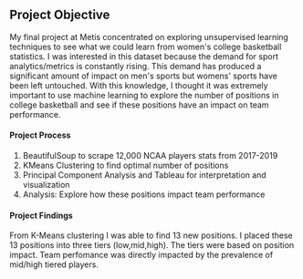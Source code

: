 ## Project Objective ##

My final project at Metis concentrated on exploring unsupervised learning techniques to see what we could learn from women's college basketball statistics. I was interested in this dataset because the demand for sport analytics/metrics is constantly rising. This demand has produced a significant amount of impact on men's sports but womens' sports have been left untouched. With this knowledge, I thought it was extremely important to use machine learning to explore the number of positions in college basketball and see if these positions have an impact on team performance. 

#### Project Process

1. BeautifulSoup to scrape 12,000 NCAA players stats from 2017-2019
2. KMeans Clustering to find optimal number of positions
3. Principal Component Analysis and Tableau for interpretation and visualization
4. Analysis: Explore how these positions impact team performance

#### Project Findings

From K-Means clustering I was able to find 13 new positions. I placed these 13 positions into three tiers (low,mid,high). The tiers were based on position impact. Team perfomance was directly impacted by the prevalence of mid/high tiered players. 




